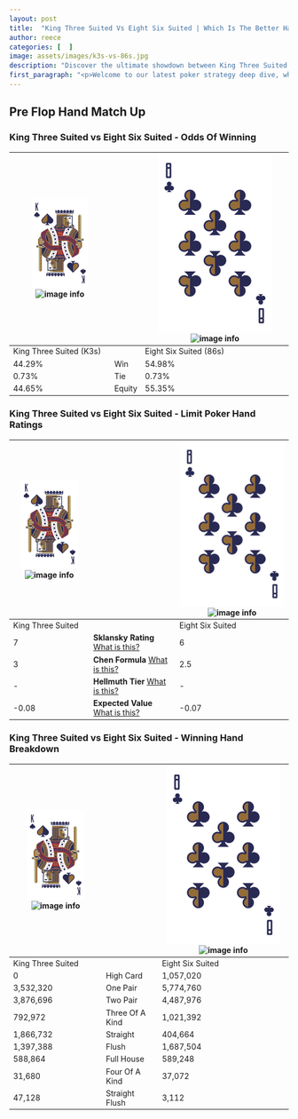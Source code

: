 ```yaml
---
layout: post
title:  "King Three Suited Vs Eight Six Suited | Which Is The Better Hand In Poker? A Complete Guide"
author: reece
categories: [  ]
image: assets/images/k3s-vs-86s.jpg
description: "Discover the ultimate showdown between King Three Suited and Eight Six Suited in poker! Uncover the odds, strategies, and scenarios where one hand triumphs over the other. Get ready to up your poker game with this thrilling analysis."
first_paragraph: "<p>Welcome to our latest poker strategy deep dive, where we're pitting two distinct hands against each other in a high-stakes showdown: King Three Suited vs Eight Six Suited.</p><p>In the dynamic world of poker, every decision counts, and knowing which hand holds the upper hand is key to your success at the table.</p><p>In this article, we'll dissect these two hands, explore the scenarios where one dominates the other, and equip you with the knowledge to make strategic choices that can tip the odds in your favor.</p><p>Get ready to unravel the intriguing dynamics of these poker hands and elevate your game to new heights.</p>"
---
```




[comment]: # (sp0)

## Pre Flop Hand Match Up

<div class="table hand-ratings" markdown="1"> 



### King Three Suited vs Eight Six Suited - Odds Of Winning


    
| ![image info](assets/images/hand1/K.png) ![image info](assets/images/hand1/3s.png) |  | ![image info](assets/images/hand2/8.png) ![image info](assets/images/hand2/6s.png) |
| -------- | -------- | -------- |
| King Three Suited (K3s) |  | Eight Six Suited (86s) |
| 44.29% | Win | 54.98% |
| 0.73% | Tie | 0.73% |
| 44.65% | Equity | 55.35% |




[comment]: # (sp1)



### King Three Suited vs Eight Six Suited - Limit Poker Hand Ratings


    
| ![image info](assets/images/hand1/K.png) ![image info](assets/images/hand1/3s.png) |  | ![image info](assets/images/hand2/8.png) ![image info](assets/images/hand2/6s.png) |
| -------- | -------- | -------- |
| King Three Suited |  | Eight Six Suited |
| 7 | **Sklansky Rating** [What is this?](/sklansky-rating-explained) | 6 |
| 3 | **Chen Formula** [What is this?](/chen-formula-explained) | 2.5 |
| - | **Hellmuth Tier** [What is this?](/Hellmuth-tier-explained) | - |
| -0.08 | **Expected Value** [What is this?](/expected-value-explained) | -0.07 |




[comment]: # (sp2)



### King Three Suited vs Eight Six Suited - Winning Hand Breakdown


    
| ![image info](assets/images/hand1/K.png) ![image info](assets/images/hand1/3s.png) |  | ![image info](assets/images/hand2/8.png) ![image info](assets/images/hand2/6s.png) |
| -------- | -------- | -------- |
| King Three Suited |  | Eight Six Suited |
| 0 | High Card | 1,057,020 |
| 3,532,320 | One Pair | 5,774,760 |
| 3,876,696 | Two Pair | 4,487,976 |
| 792,972 | Three Of A Kind | 1,021,392 |
| 1,866,732 | Straight | 404,664 |
| 1,397,388 | Flush | 1,687,504 |
| 588,864 | Full House | 589,248 |
| 31,680 | Four Of A Kind | 37,072 |
| 47,128 | Straight Flush | 3,112 |




[comment]: # (sp3)



</div>

[comment]: # (sp4)



[comment]: # (sp5)

